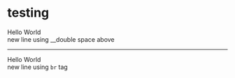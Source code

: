 # testing

Hello World  
new line using __double space above

---

Hello World <br />
new line using `br` tag 


